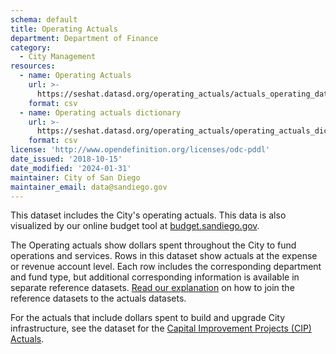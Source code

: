 ```yaml
---
schema: default
title: Operating Actuals
department: Department of Finance
category:
  - City Management
resources:
  - name: Operating Actuals
    url: >-
      https://seshat.datasd.org/operating_actuals/actuals_operating_datasd.csv
    format: csv
  - name: Operating actuals dictionary
    url: >-
      https://seshat.datasd.org/operating_actuals/operating_actuals_dictionary_datasd.csv
    format: csv
license: 'http://www.opendefinition.org/licenses/odc-pddl'
date_issued: '2018-10-15'
date_modified: '2024-01-31'
maintainer: City of San Diego
maintainer_email: data@sandiego.gov
---
```

This dataset includes the City's operating actuals. This data is also visualized by our online budget tool at [budget.sandiego.gov](https://budget.sandiego.gov/transparency#/).
<!--more-->

The Operating actuals show dollars spent throughout the City to fund operations and services. Rows in this dataset show actuals at the expense or revenue account level. Each row includes the corresponding department and fund type, but additional corresponding information is available in separate reference datasets. [Read our explanation](/budget-topic/) on how to join the reference datasets to the actuals datasets.

For the actuals that include dollars spent to build and upgrade City infrastructure, see the dataset for the [Capital Improvement Projects (CIP) Actuals](/datasets/capital-actuals-fy/).